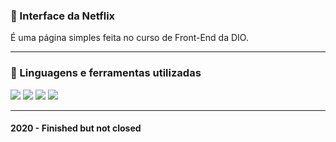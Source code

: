 ### 🔗 Interface da Netflix

É uma página simples feita no curso de Front-End da DIO.

<hr>

### 🔗 Linguagens e ferramentas utilizadas

<div display="flex">
  <img src="https://img.shields.io/badge/HTML5-44104a?style=for-the-badge&logo=html5&logoColor=white">
  <img src="https://img.shields.io/badge/CSS3-44104a?style=for-the-badge&logo=css3&logoColor=white">
  <img src="https://img.shields.io/badge/JavaScript-44104a?style=for-the-badge&logo=javascript&logoColor=white">
  <img src="https://img.shields.io/badge/jQuery-44104a?style=for-the-badge&logo=jquery&logoColor=white">
</div>

<hr>

#### 2020 - Finished but not closed
